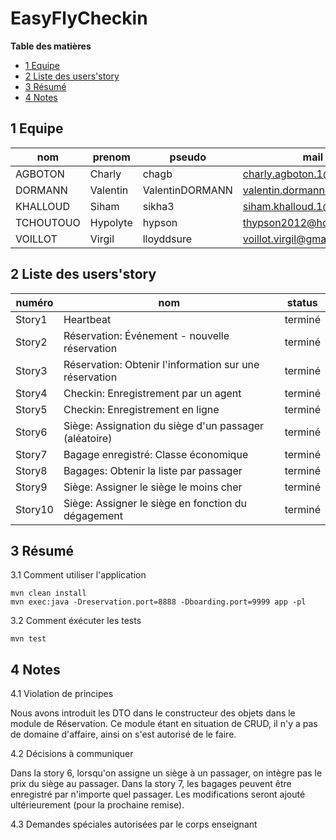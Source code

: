 # EasyFlyCheckin

**Table des matières**

- [1 Equipe](#1-equipe)
- [2 Liste des users'story](#2-liste-des-users'story)
- [3 Résumé](#3-résumé)
- [4 Notes](#4-notes)

## 1 Equipe

|nom     | prenom    | pseudo          | mail|
| ------ | ----------|---------------- |-----|
 AGBOTON | Charly | chagb	|	charly.agboton.1@ulaval.ca|
 DORMANN | Valentin | ValentinDORMANN | valentin.dormann@gmail.com|
 KHALLOUD | Siham	| sikha3 | siham.khalloud.1@ulaval.ca|
 TCHOUTOUO | Hypolyte | hypson |	thypson2012@hotmail.ca|
 VOILLOT | Virgil | lloyddsure | voillot.virgil@gmail.com|

## 2 Liste des users'story

|numéro  | nom							 | status|
| ------ | ---------------- | ----------------------------- |
 Story1 |  Heartbeat | 					 	   terminé|
 Story2 | Réservation: Événement - nouvelle réservation |  	   terminé|
 Story3 | Réservation: Obtenir l'information sur une réservation |  terminé|
 Story4 | Checkin: Enregistrement par un agent | 		   terminé|
 Story5 | Checkin: Enregistrement en ligne | 		   terminé|
 Story6 | Siège: Assignation du siège d'un passager (aléatoire) | 		   terminé|
 Story7 | Bagage enregistré: Classe économique | 		   terminé|
 Story8 | Bagages: Obtenir la liste par passager | 		   terminé|
 Story9 | Siège: Assigner le siège le moins cher | 		   terminé|
 Story10 | Siège: Assigner le siège en fonction du dégagement | 		   terminé|

## 3 Résumé

3.1 Comment utiliser l'application
```
mvn clean install
mvn exec:java -Dreservation.port=8888 -Dboarding.port=9999 app -pl
```
3.2 Comment éxécuter les tests
```
mvn test
```
## 4 Notes

4.1 Violation de principes

Nous avons introduit les DTO dans le constructeur des objets dans le module de Réservation. Ce module étant en situation de CRUD, il n'y a pas de domaine d'affaire, ainsi on s'est autorisé de le faire.

4.2 Décisions à communiquer

Dans la story 6, lorsqu'on assigne un siège à un passager, on intègre pas le prix du siège au passager.
Dans la story 7, les bagages peuvent être enregistré par n'importe quel passager. Les modifications seront ajouté ultérieurement (pour la prochaine remise).

4.3 Demandes spéciales autorisées par le corps enseignant
